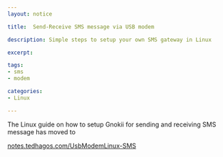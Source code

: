 ```yaml
---
layout: notice

title:  Send-Receive SMS message via USB modem

description: Simple steps to setup your own SMS gateway in Linux

excerpt: 

tags:
- sms
- modem

categories:
- Linux

---
```



<div id="feature-button">
The Linux guide on how to setup Gnokii for sending and receiving SMS message has moved to 
<p/>
<a href="http://notes.tedhagos.com/linux/UsbModemLinux-SMS.html">notes.tedhagos.com/UsbModemLinux-SMS</a>   
</div>  